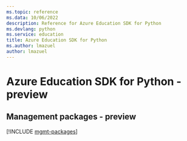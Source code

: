 ```yaml
---
ms.topic: reference
ms.data: 10/06/2022
description: Reference for Azure Education SDK for Python
ms.devlang: python
ms.service: education
title: Azure Education SDK for Python
ms.author: lmazuel
author: lmazuel
---
```

# Azure Education SDK for Python - preview

## Management packages - preview
[!INCLUDE [mgmt-packages](education-mgmt-index.md)]
